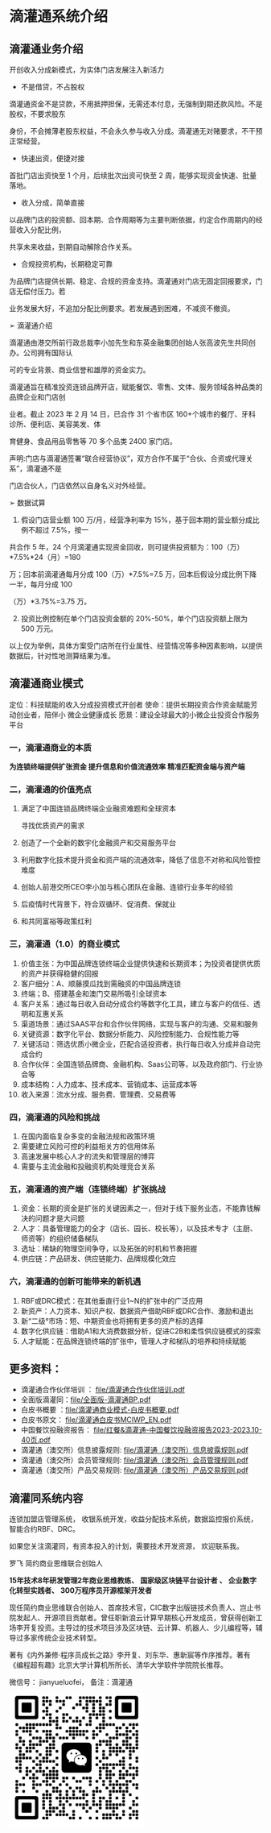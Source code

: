 # 滴灌通系统介绍

## 滴灌通业务介绍

开创收入分成新模式，为实体门店发展注入新活力

*  不是借贷，不占股权

滴灌通资金不是贷款，不用抵押担保，无需还本付息，无强制到期还款风险。不是股权，不要求股东

身份，不会摊薄老股东权益，不会永久参与收入分成。滴灌通无对赌要求，不干预正常经营。

*  快速出资，便捷对接

首批门店出资快至 1 个月，后续批次出资可快至 2 周，能够实现资金快速、批量落地。

*  收入分成，简单直接

以品牌门店的投资额、回本期、合作周期等为主要判断依据，约定合作周期内的经营收入分配比例，

共享未来收益，到期自动解除合作关系。

*  合规投资机构，长期稳定可靠

为品牌门店提供长期、稳定、合规的资金支持。滴灌通对门店无固定回报要求，门店无偿付压力。若

业务发展大好，不追加分配比例要求。若发展遇到困难，不减资不撤资。

➢ 滴灌通介绍

滴灌通由港交所前行政总裁李小加先生和东英金融集团创始人张高波先生共同创办。公司拥有国际认

可的专业背景、商业信誉和雄厚的资金实力。

滴灌通旨在精准投资连锁品牌开店，赋能餐饮、零售、文体、服务领域各种品类的品牌企业和门店创

业者。截止 2023 年 2 月 14 日，已合作 31 个省市区 160+个城市的餐厅、牙科诊所、便利店、美容美发、体

育健身、食品用品零售等 70 多个品类 2400 家门店。

声明:门店与滴灌通签署“联合经营协议”，双方合作不属于“合伙、合资或代理关系”，滴灌通不是

门店合伙人，门店依然以自身名义对外经营。

➢ 数据试算

1. 假设门店营业额 100 万/月，经营净利率为 15%，基于回本期的营业额分成比例不超过 7.5%，按一

共合作 5 年，24 个月滴灌通实现资金回收，则可提供投资额为：100（万）*7.5%*24（月）=180

万；回本前滴灌通每月分成 100（万）*7.5%=7.5 万，回本后假设分成比例下降一半，每月分成 100

（万）*3.75%=3.75 万。

2. 投资比例控制在单个门店投资金额的 20%-50%，单个门店投资额上限为 500 万元。

以上仅为举例，具体方案受门店所在行业属性、经营情况等多种因素影响，以提供数据后，针对性地测算结果为准。

## 滴灌通商业模式

定位：科技赋能的收入分成投资模式开创者
使命：提供长期投资合作资金赋能芳动创业者，陪伴小
微企业健康成长
愿景：建设全球最大的小微企业投资合作服务平台

### 一，滴灌通商业的本质

**为连锁终端提供扩张资金
提升信息和价值流通效率
精准匹配资金端与资产端**

### 二，滴灌通的价值亮点

1. 满足了中国连锁品牌终端企业融资难题和全球资本
   
   寻找优质资产的需求
2. 创造了一个全新的数宇化金融资产和交易服务平台
3. 利用数字化技术提升资金和资产端的流通效率，降低了信息不对称和风险管控难度
4. 创始人前港交所CEO李小加与核心团队在金融、连锁行业多年的经验
5. 后疫情时代背景下，符合双循环、促消费、保就业
6. 和共同富裕等政策红利

### 三，滴灌通（1.0）的商业模式

1. 价值主张：为中国品牌连锁终端企业提供快速和长期资本；为投资者提供优质的资产并获得稳健的回报
2. 客户细分：A、顺藤摸瓜找到需融资的中国品牌连锁
3. 终端；B、搭建基金和澳门交易所吸引全球资本
4. 客户关系：通过每日收入自动分成合约等数字化工具，建立与客户的信任、透明和互惠关系
5. 渠道场景：通过SAAS平台和合作伙伴网络，实现与客户的沟通、交易和服务
6. 关键资源：数字化平台、数据分析能力、风险控制能力、合规性能力等
7. 关键活动：筛选优质小微企业，匹配合适投资者，执行每日收入分成并自动完成合约
8. 合作伙伴：全国连锁品牌商、金融机构、Saas公司等，以及政府部门、行业协会等
9. 成本结构：人力成本、技术成本、营销成本、运营成本等
10. 收入来源：流水分成、服务费、管理费、交易费等

### 四，滴灌通的风险和挑战

1. 在国内面临复杂多变的金融法规和政策环境
2. 需要建立风险可控的利益相关方的信用体系
3. 高速发展中核心人才的流失和管理层的博弈
4. 需要与主流金融和投融资机构处理竞合关系

### 五，滴灌通的资产端（连锁终端）扩张挑战

1. 资金：长期的资金是扩张的关键因素之一，但对于线下服务业态，不能靠钱解决的问题才是大问题
2. 人才：具备管理能力的全才（店长、园长、校长等），以及技术专才（主厨、师资等）的组织储备梯队
3. 选址：稀缺的物理空间争夺，以及拓张的时机和节奏把握
4. 供应链：产品研发、供应链能力、品牌规模化效应

### 六，滴灌通的创新可能带来的新机遇

1. RBF或DRC模式：在其他垂直行业1~N的扩张中的广泛应用
2. 新资产：人力资本、知识产权、数据资产借助RBF或DRC合作、激励和退出
3. 新“二级°市场：短、中期资金也将拥有更多的资产标的选择
4. 数字化供应链：借助A1和大消费数据分析，促进C2B和柔性供应链模式的探索
5. 人才赋能：在品牌连锁终端的扩张中，管理人才和梯队的培养和持续赋能

## 更多资料：

* 滴灌通合作伙伴培训 ： [file/滴灌通合作伙伴培训.pdf](https://github.com/luofei614/micro-connect/blob/304911db01f4c34955c978cae4951052563c45b9/file/202302%E6%9C%88%20%E6%BB%B4%E7%81%8C%E9%80%9A%E5%90%88%E4%BD%9C%E4%BC%99%E4%BC%B4%E5%9F%B9%E8%AE%AD.pdf)
* 全面版滴灌同：[file/全面版-滴灌通BP.pdf](https://github.com/luofei614/micro-connect/blob/304911db01f4c34955c978cae4951052563c45b9/file/%E5%85%A8%E9%9D%A2%E7%89%88-%E6%BB%B4%E7%81%8C%E9%80%9ABP.pdf)
* 白皮书概要 ：[file/滴灌通商业模式-白皮书概要.pdf](https://github.com/luofei614/micro-connect/blob/304911db01f4c34955c978cae4951052563c45b9/file/%E6%BB%B4%E7%81%8C%E9%80%9A%E5%95%86%E4%B8%9A%E6%A8%A1%E5%BC%8F-%E7%99%BD%E7%9A%AE%E4%B9%A6%E6%A6%82%E8%A6%81.pdf)
* 白皮书原文： [file/滴灌通白皮书MCIWP_EN.pdf](https://github.com/luofei614/micro-connect/blob/304911db01f4c34955c978cae4951052563c45b9/file/%E6%BB%B4%E7%81%8C%E9%80%9A%E7%99%BD%E7%9A%AE%E4%B9%A6MCIWP_EN.pdf)
* 中国餐饮投融资报告： [file/红餐&滴灌通-中国餐饮投融资报告2023-2023.10-40页.pdf](https://github.com/luofei614/micro-connect/blob/304911db01f4c34955c978cae4951052563c45b9/file/%E7%BA%A2%E9%A4%90%26%E6%BB%B4%E7%81%8C%E9%80%9A-%E4%B8%AD%E5%9B%BD%E9%A4%90%E9%A5%AE%E6%8A%95%E8%9E%8D%E8%B5%84%E6%8A%A5%E5%91%8A2023-2023.10-40%E9%A1%B5.pdf)
* 滴灌通（澳交所）信息披露规则: [file/滴灌通（澳交所）信息披露规则.pdf](https://github.com/luofei614/micro-connect/blob/4e25ec8a1e6ad3ee5bef899ea862e8bf399a3748/file/%E6%BB%B4%E7%81%8C%E9%80%9A%EF%BC%88%E6%BE%B3%E4%BA%A4%E6%89%80%EF%BC%89%E4%BF%A1%E6%81%AF%E6%8A%AB%E9%9C%B2%E8%A7%84%E5%88%99.pdf)
* 滴灌通（澳交所）会员管理规则: [file/滴灌通（澳交所）会员管理规则.pdf](https://github.com/luofei614/micro-connect/blob/4e25ec8a1e6ad3ee5bef899ea862e8bf399a3748/file/%E6%BB%B4%E7%81%8C%E9%80%9A%EF%BC%88%E6%BE%B3%E4%BA%A4%E6%89%80%EF%BC%89%E4%BC%9A%E5%91%98%E7%AE%A1%E7%90%86%E8%A7%84%E5%88%99.pdf)
* 滴灌通（澳交所）产品交易规则: [file/滴灌通（澳交所）产品交易规则.pdf](https://github.com/luofei614/micro-connect/blob/4e25ec8a1e6ad3ee5bef899ea862e8bf399a3748/file/%E6%BB%B4%E7%81%8C%E9%80%9A%EF%BC%88%E6%BE%B3%E4%BA%A4%E6%89%80%EF%BC%89%E4%BA%A7%E5%93%81%E4%BA%A4%E6%98%93%E8%A7%84%E5%88%99.pdf)

## 滴灌同系统内容

连锁加盟店管理系统， 收银系统开发，收益分配技术系统，数据监控报价系统，智能合约RBF、DRC。

如果您关注滴灌同，有资本投入的计划，需要技术开发资源， 欢迎联系我。

罗飞  简约商业思维联合创始人

**15年技术8年研发管理2年商业思维教练、**  **国家级区块链平台设计者 、**  **企业数字化转型实践者、** **300万程序员开源框架开发者**

现任简约商业思维联合创始人、首席技术官，CIC数字出版链技术负责人、岂止书院发起人、开源项目贡献者。曾任职新浪云计算早期核心开发成员，曾获得创新工场李开复投资。主导过的技术项目涉及区块链、云计算、机器人、少儿编程等，辅导过多家传统企业技术转型。

著有《内外兼修·程序员成长之路》李开复、刘东华、惠新宸等作序推荐。著有《编程超有趣》北京大学计算机所所长、清华大学软件学院院长推荐。

微信号： jianyueluofei， 备注：滴灌通

![罗飞微信二维码](https://github.com/luofei614/micro-connect/blob/main/file/qr.png?raw=true)
